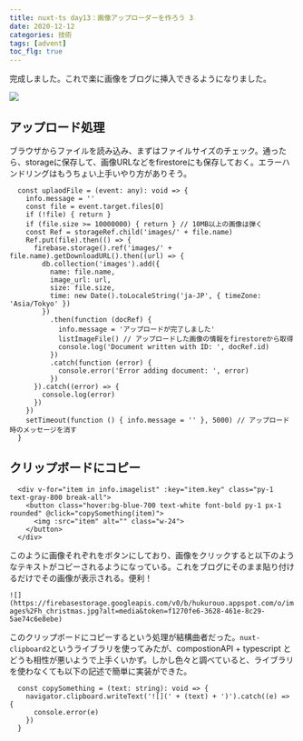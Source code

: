 ```yaml
---
title: nuxt-ts day13：画像アップローダーを作ろう 3
date: 2020-12-12
categories: 技術
tags: [advent]
toc_flg: true
---
```


完成しました。これで楽に画像をブログに挿入できるようになりました。

![](https://firebasestorage.googleapis.com/v0/b/hukurouo.appspot.com/o/images%2Frapture_20201212141421.png?alt=media&token=7959de67-b66a-43fb-b2fa-3d78d5ead95e)

## アップロード処理

ブラウザからファイルを読み込み、まずはファイルサイズのチェック。通ったら、storageに保存して、画像URLなどをfirestoreにも保存しておく。エラーハンドリングはもうちょい上手いやり方がありそう。

~~~ts{}[]
  const uplaodFile = (event: any): void => {
    info.message = ''
    const file = event.target.files[0]
    if (!file) { return }
    if (file.size >= 10000000) { return } // 10MB以上の画像は弾く
    const Ref = storageRef.child('images/' + file.name)
    Ref.put(file).then(() => {
      firebase.storage().ref('images/' + file.name).getDownloadURL().then((url) => {
        db.collection('images').add({
          name: file.name,
          image_url: url,
          size: file.size,
          time: new Date().toLocaleString('ja-JP', { timeZone: 'Asia/Tokyo' })
        })
          .then(function (docRef) {
            info.message = 'アップロードが完了しました'
            listImageFile() // アップロードした画像の情報をfirestoreから取得
            console.log('Document written with ID: ', docRef.id)
          })
          .catch(function (error) {
            console.error('Error adding document: ', error)
          })
      }).catch((error) => {
        console.log(error)
      })
    })
    setTimeout(function () { info.message = '' }, 5000) // アップロード時のメッセージを消す
  }
~~~

## クリップボードにコピー



~~~ts{}[]
  <div v-for="item in info.imagelist" :key="item.key" class="py-1 text-gray-800 break-all">
    <button class="hover:bg-blue-700 text-white font-bold py-1 px-1 rounded" @click="copySomething(item)">
      <img :src="item" alt="" class="w-24">
    </button>
  </div>
~~~

このように画像それぞれをボタンにしており、画像をクリックすると以下のようなテキストがコピーされるようになっている。これをブログにそのまま貼り付けるだけでその画像が表示される。便利！

`![](https://firebasestorage.googleapis.com/v0/b/hukurouo.appspot.com/o/images%2Fh_christmas.jpg?alt=media&token=f1270fe6-3628-461e-8c29-5ae74c6e8ebe)`

このクリップボードにコピーするという処理が結構曲者だった。`nuxt-clipboard2`というライブラリを使ってみたが、compostionAPI + typescript とどうも相性が悪いようで上手くいかず。しかし色々と調べていると、ライブラリを使わなくても以下の記述で簡単に実装ができた。

~~~ts{}[]
  const copySomething = (text: string): void => {
    navigator.clipboard.writeText('![](' + (text) + ')').catch((e) => {
      console.error(e)
    })
  }
~~~


